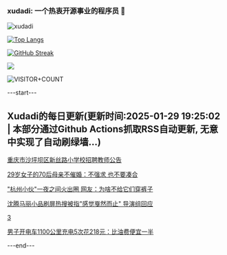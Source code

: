 ### xudadi: 一个热衷开源事业的程序员 👋

![xudadi](https://github-readme-stats-git-masterorgs-github-readme-stats-team.vercel.app/api?username=xudadi)

[![Top Langs](https://github-readme-stats.vercel.app/api/top-langs/?username=xudadi)](https://github.com/anuraghazra/github-readme-stats)

[![GitHub Streak](https://streak-stats.demolab.com?user=xudadi&locale=zh_Hans)](https://git.io/streak-stats)

![](https://raw.githubusercontent.com/xudadi/xudadi/main/assets/github-contribution-grid-snake.svg)

![VISITOR+COUNT](https://komarev.com/ghpvc/?username=xudadi&label=VISITOR+COUNT)


---start---

## Xudadi的每日更新(更新时间:2025-01-29 19:25:02 | 本部分通过Github Actions抓取RSS自动更新, 无意中实现了自动刷绿墙...)

[重庆市沙坪坝区新丝路小学校招聘教师公告](https://www.gongkaoleida.com/article/2277560)

[29岁女子的70后母亲不催婚：不强求 也不要凑合](https://m.163.com/news/article/JN2BUR660512D3VJ.html)

["杭州小伙"一夜之间火出圈 网友：为啥不给它们穿裤子](https://m.163.com/news/article/JN2DAG6U051492LM.html)

[沈腾马丽小品刷屏热搜被指"感觉戛然而止" 导演组回应](https://m.163.com/news/article/JN2E44LI0512B07B.html)

[3](https://m.163.com/touch/news/sub/domestic)

[男子开电车1100公里充电5次花218元：比油费便宜一半](https://m.163.com/news/article/JN18DBH20514D3UH.html)

---end---
